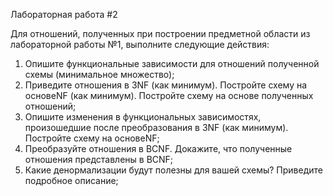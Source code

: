 Лабораторная работа #2

Для отношений, полученных при построении предметной области из
лабораторной работы №1, выполните следующие действия:
  1. Опишите функциональные зависимости для отношений полученной
схемы (минимальное множество);
  2. Приведите отношения в 3NF (как минимум). Постройте схему на основеNF (как минимум). Постройте схему на основе
полученных отношений;
  3. Опишите изменения в функциональных зависимостях, произошедшие
после преобразования в 3NF (как минимум). Постройте схему на основеNF;
  4. Преобразуйте отношения в BCNF. Докажите, что полученные
отношения представлены в BCNF;
  5. Какие денормализации будут полезны для вашей схемы? Приведите
подробное описание;
